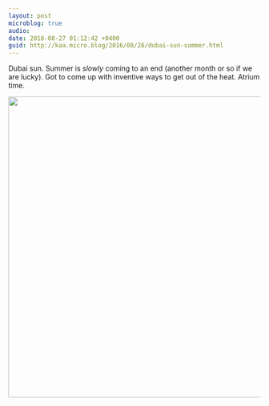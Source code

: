 ```yaml
---
layout: post
microblog: true
audio: 
date: 2016-08-27 01:12:42 +0400
guid: http://kaa.micro.blog/2016/08/26/dubai-sun-summer.html
---
```

Dubai sun. Summer is _slowly_ coming to an end (another month or so if we are lucky). Got to come up with inventive ways to get out of the heat. Atrium time.

<img src="https://www.kaa.bz/uploads/2018/6dd1195d41.jpg" width="600" height="600" />
